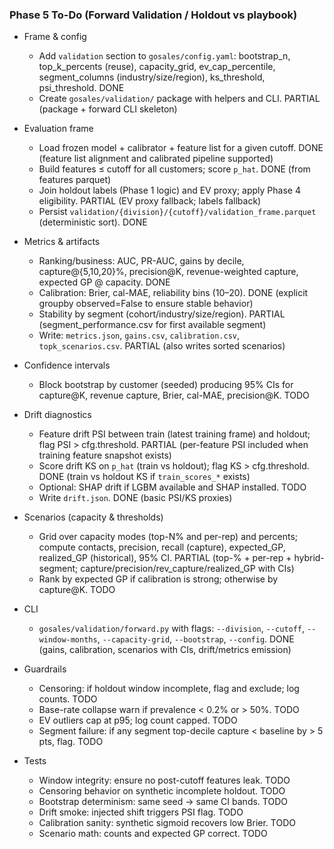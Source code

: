 ### Phase 5 To-Do (Forward Validation / Holdout vs playbook)

- Frame & config
  - Add `validation` section to `gosales/config.yaml`: bootstrap_n, top_k_percents (reuse), capacity_grid, ev_cap_percentile, segment_columns (industry/size/region), ks_threshold, psi_threshold. DONE
  - Create `gosales/validation/` package with helpers and CLI. PARTIAL (package + forward CLI skeleton)

- Evaluation frame
  - Load frozen model + calibrator + feature list for a given cutoff. DONE (feature list alignment and calibrated pipeline supported)
  - Build features ≤ cutoff for all customers; score `p_hat`. DONE (from features parquet)
  - Join holdout labels (Phase 1 logic) and EV proxy; apply Phase 4 eligibility. PARTIAL (EV proxy fallback; labels fallback)
  - Persist `validation/{division}/{cutoff}/validation_frame.parquet` (deterministic sort). DONE

- Metrics & artifacts
  - Ranking/business: AUC, PR-AUC, gains by decile, capture@{5,10,20}%, precision@K, revenue-weighted capture, expected GP @ capacity. DONE
  - Calibration: Brier, cal-MAE, reliability bins (10–20). DONE (explicit groupby observed=False to ensure stable behavior)
  - Stability by segment (cohort/industry/size/region). PARTIAL (segment_performance.csv for first available segment)
  - Write: `metrics.json`, `gains.csv`, `calibration.csv`, `topk_scenarios.csv`. PARTIAL (also writes sorted scenarios)

- Confidence intervals
  - Block bootstrap by customer (seeded) producing 95% CIs for capture@K, revenue capture, Brier, cal-MAE, precision@K. TODO

- Drift diagnostics
  - Feature drift PSI between train (latest training frame) and holdout; flag PSI > cfg.threshold. PARTIAL (per-feature PSI included when training feature snapshot exists)
  - Score drift KS on `p_hat` (train vs holdout); flag KS > cfg.threshold. DONE (train vs holdout KS if `train_scores_*` exists)
  - Optional: SHAP drift if LGBM available and SHAP installed. TODO
  - Write `drift.json`. DONE (basic PSI/KS proxies)

- Scenarios (capacity & thresholds)
  - Grid over capacity modes (top-N% and per-rep) and percents; compute contacts, precision, recall (capture), expected_GP, realized_GP (historical), 95% CI. PARTIAL (top-% + per-rep + hybrid-segment; capture/precision/rev_capture/realized_GP with CIs)
  - Rank by expected GP if calibration is strong; otherwise by capture@K. TODO

- CLI
  - `gosales/validation/forward.py` with flags: `--division`, `--cutoff`, `--window-months`, `--capacity-grid`, `--bootstrap`, `--config`. DONE (gains, calibration, scenarios with CIs, drift/metrics emission)

- Guardrails
  - Censoring: if holdout window incomplete, flag and exclude; log counts. TODO
  - Base-rate collapse warn if prevalence < 0.2% or > 50%. TODO
  - EV outliers cap at p95; log count capped. TODO
  - Segment failure: if any segment top-decile capture < baseline by > 5 pts, flag. TODO

- Tests
  - Window integrity: ensure no post-cutoff features leak. TODO
  - Censoring behavior on synthetic incomplete holdout. TODO
  - Bootstrap determinism: same seed → same CI bands. TODO
  - Drift smoke: injected shift triggers PSI flag. TODO
  - Calibration sanity: synthetic sigmoid recovers low Brier. TODO
  - Scenario math: counts and expected GP correct. TODO


